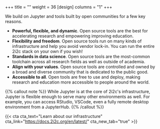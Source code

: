 +++
title = ""
weight = 36
[design]
  columns = "1"
+++

We build on Jupyter and tools built by open communities for a few key reasons.

- **Powerful, flexible, and dynamic**. Open source tools are the best for accelerating research and empowering improving education.
- **Flexibility and freedom**. Open source tools run on many kinds of infrastructure and help you avoid vendor lock-in. You can run the entire 2i2c stack on your own if you wish!
- **Standards in data science**. Open source tools are the most-common toolchain across all research fields as well as outside of academia.
- **Align with your values**. Open source tools are controlled and owned by a broad and diverse community that is dedicated to the public good.
- **Accessible to all**. Open tools are free to use and deploy, making research and education more accessible to people around the world.

{{% callout note %}}
While Jupyter is at the core of 2i2c's infrastructure, Jupyter is flexible enough to serve many other environments as well. For example, you can access RStudio, VSCode, even a fully remote desktop environment from a JupyterHub.
{{% /callout %}}


<div class="cta-group">

{{< cta cta_text="Learn about our infrastructure" cta_link="https://docs.2i2c.org/en/latest/" cta_new_tab="true" >}}

</div>
